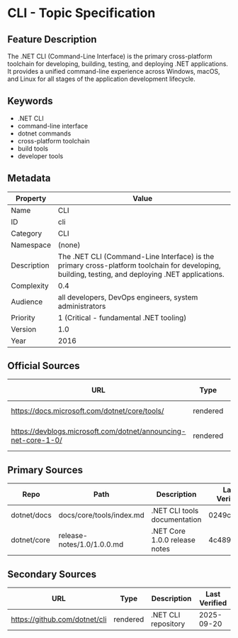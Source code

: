 # CLI - Topic Specification

## Feature Description

The .NET CLI (Command-Line Interface) is the primary cross-platform toolchain for developing, building, testing, and deploying .NET applications. It provides a unified command-line experience across Windows, macOS, and Linux for all stages of the application development lifecycle.

## Keywords

- .NET CLI
- command-line interface
- dotnet commands
- cross-platform toolchain
- build tools
- developer tools

## Metadata

| Property | Value |
| --- | --- |
| Name | CLI |
| ID | cli |
| Category | CLI |
| Namespace | (none) |
| Description | The .NET CLI (Command-Line Interface) is the primary cross-platform toolchain for developing, building, testing, and deploying .NET applications. |
| Complexity | 0.4 |
| Audience | all developers, DevOps engineers, system administrators |
| Priority | 1 (Critical - fundamental .NET tooling) |
| Version | 1.0 |
| Year | 2016 |

## Official Sources

| URL | Type | Description | Last Verified |
| --- | --- | --- | --- |
| https://docs.microsoft.com/dotnet/core/tools/ | rendered | Main .NET CLI documentation | 2025-09-20 |
| https://devblogs.microsoft.com/dotnet/announcing-net-core-1-0/ | rendered | Official .NET Core 1.0 announcement | 2025-09-20 |

## Primary Sources

| Repo | Path | Description | Last Verified |
| --- | --- | --- | --- |
| dotnet/docs | docs/core/tools/index.md | .NET CLI tools documentation | 0249c38f27 |
| dotnet/core | release-notes/1.0/1.0.0.md | .NET Core 1.0.0 release notes | 4c489a6a |

## Secondary Sources

| URL | Type | Description | Last Verified |
| --- | --- | --- | --- |
| https://github.com/dotnet/cli | rendered | .NET CLI repository | 2025-09-20 |
